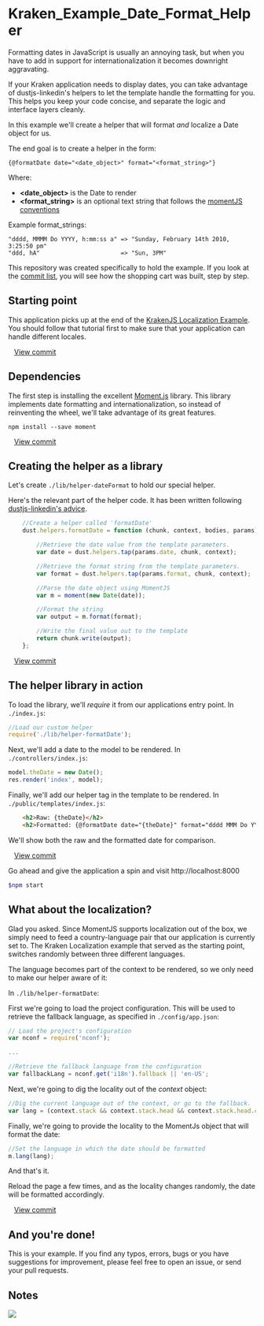 # Kraken_Example_Date_Format_Helper

Formatting dates in JavaScript is usually an annoying task, but when you have to add in support for internationalization
it becomes downright aggravating.

If your Kraken application needs to display dates, you can take advantage of dustjs-linkedin's helpers to let the template
handle the formatting for you. This helps you keep your code concise, and separate the logic and interface layers cleanly.

In this example we'll create a helper that will format *and* localize a Date object for us.

The end goal is to create a helper in the form:

`{@formatDate date="<date_object>" format="<format_string>"}`

Where:
* **<date_object>** is the Date to render
* **<format_string>** is an optional text string that follows the [momentJS conventions](http://momentjs.com/docs/#/displaying/format/)

Example format_strings:
```
"dddd, MMMM Do YYYY, h:mm:ss a" => "Sunday, February 14th 2010, 3:25:50 pm"
"ddd, hA"                       => "Sun, 3PM"
```

This repository was created specifically to hold the example. If you look at the [commit list](https://github.com/lmarkus/Kraken_Example_Date_Format_Helper/commits/master), you will see
how the shopping cart was built, step by step.

## Starting point
This application picks up at the end of the [KrakenJS Localization Example](https://github.com/lensam69/Kraken_Example_Localization).
You should follow that tutorial first to make sure that your application can handle different locales.

[<img src='http://upload.wikimedia.org/wikipedia/commons/thumb/2/25/External.svg/600px-External.svg.png' width='12px' height='12px'/>View commit](https://github.com/lmarkus/Kraken_Example_Date_Format_Helper/commit/ae8a4daf489bc6e9959b503ed5aba339165223b6)

## Dependencies
The first step is installing the excellent [Moment.js](http://momentjs.com/) library. This library implements date
formatting and internationalization, so instead of reinventing the wheel, we'll take advantage of its great features.

`npm install --save moment`

[<img src='http://upload.wikimedia.org/wikipedia/commons/thumb/2/25/External.svg/600px-External.svg.png' width='12px' height='12px'/>View commit](https://github.com/lmarkus/Kraken_Example_Date_Format_Helper/commit/81dd0c71a4dd384682337a74e731fd03d1a8dfda)

## Creating the helper as a library

Let's create `./lib/helper-dateFormat` to hold our special helper.

Here's the relevant part of the helper code. It has been written following [dustjs-linkedin's advice](https://github.com/linkedin/dustjs/wiki/Dust-Tutorial#writing-a-dust-helper).

```javascript
    //Create a helper called 'formatDate'
    dust.helpers.formatDate = function (chunk, context, bodies, params) {

        //Retrieve the date value from the template parameters.
        var date = dust.helpers.tap(params.date, chunk, context);

        //Retrieve the format string from the template parameters.
        var format = dust.helpers.tap(params.format, chunk, context);

        //Parse the date object using MomentJS
        var m = moment(new Date(date));

        //Format the string
        var output = m.format(format);

        //Write the final value out to the template
        return chunk.write(output);
    };
```

[<img src='http://upload.wikimedia.org/wikipedia/commons/thumb/2/25/External.svg/600px-External.svg.png' width='12px' height='12px'/>View commit](https://github.com/lmarkus/Kraken_Example_Date_Format_Helper/commit/9fc7da0f40e2e1a56895895e5102f7372e12c8b2)

## The helper library in action

To load the library, we'll *require* it from our applications entry point. In `./index.js`:
```javascript
//Load our custom helper
require('./lib/helper-formatDate');
```

Next, we'll add a date to the model to be rendered. In `./controllers/index.js`:
```javascript
model.theDate = new Date();
res.render('index', model);
```

Finally, we'll add our helper tag in the template to be rendered. In `./public/templates/index.js`:
```html
    <h2>Raw: {theDate}</h2>
    <h2>Formatted: {@formatDate date="{theDate}" format="dddd MMM Do YY"/}</h2>
```
We'll show both the raw and the formatted date for comparison.

[<img src='http://upload.wikimedia.org/wikipedia/commons/thumb/2/25/External.svg/600px-External.svg.png' width='12px' height='12px'/>View commit](https://github.com/lmarkus/Kraken_Example_Date_Format_Helper/commit/875f0c15b44dd49c2ce048789c009f2c9cbbf2a9)

Go ahead and give the application a spin and visit http://localhost:8000
```bash
$npm start
```

## What about the localization?

Glad you asked. Since MomentJS supports localization out of the box, we simply need to feed a country-language pair that our
application is currently set to.  The Kraken Localization example that served as the starting point, switches randomly
between three different languages.

The language becomes part of the context to be rendered, so we only need to make our helper aware of it:

In `./lib/helper-formatDate`:

First we're going to load the project configuration. This will be used to retrieve the fallback language, as specified in `./config/app.json`:
```javascript
// Load the project's configuration
var nconf = require('nconf');

...

//Retrieve the fallback language from the configuration
var fallbackLang = nconf.get('i18n').fallback || 'en-US';
```

Next, we're going to dig the locality out of the *context* object:
```javascript
//Dig the current language out of the context, or go to the fallback.
var lang = (context.stack && context.stack.head && context.stack.head.context && context.stack.head.context.locality) || fallbackLang;
```

Finally, we're going to provide the locality to the MomentJs object that will format the date:
```javascript
//Set the language in which the date should be formatted
m.lang(lang);
```

And that's it.

Reload the page a few times, and as the locality changes randomly, the date will be formatted accordingly.

[<img src='http://upload.wikimedia.org/wikipedia/commons/thumb/2/25/External.svg/600px-External.svg.png' width='12px' height='12px'/>View commit](https://github.com/lmarkus/Kraken_Example_Date_Format_Helper/commit/7efe6fef826abd496b865971805ee123965301b3)


## And you're done!
This is your example.
If you find any typos, errors, bugs or you have suggestions for improvement, please feel free to open an issue, or send your pull requests.

## Notes

[<img src='http://imgs.xkcd.com/comics/iso_8601.png'/>](http://xkcd.com/1179/)



